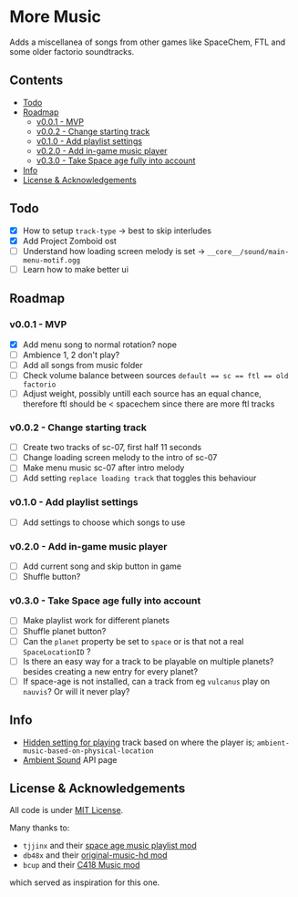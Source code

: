 # More Music
Adds a miscellanea of songs from other games like SpaceChem, FTL and some older
factorio soundtracks.

## Contents
<!-- MarkdownTOC -->

- [Todo](#todo)
- [Roadmap](#roadmap)
    - [v0.0.1 - MVP](#v001---mvp)
    - [v0.0.2 - Change starting track](#v002---change-starting-track)
    - [v0.1.0 - Add playlist settings](#v010---add-playlist-settings)
    - [v0.2.0 - Add in-game music player](#v020---add-in-game-music-player)
    - [v0.3.0 - Take Space age fully into account](#v030---take-space-age-fully-into-account)
- [Info](#info)
- [License & Acknowledgements](#license--acknowledgements)

<!-- /MarkdownTOC -->


## Todo
- [x] How to setup `track-type` -> best to skip interludes
- [x] Add Project Zomboid ost
- [ ] Understand how loading screen melody is set -> `__core__/sound/main-menu-motif.ogg`
- [ ] Learn how to make better ui

## Roadmap

### v0.0.1 - MVP
- [x] Add menu song to normal rotation? nope
- [ ] Ambience 1, 2 don't play?
- [ ] Add all songs from music folder
- [ ] Check volume balance between sources `default == sc == ftl == old factorio`
- [ ] Adjust weight, possibly untill each source has an equal chance, therefore ftl should be < spacechem since there are more ftl tracks
### v0.0.2 - Change starting track
- [ ] Create two tracks of sc-07, first half 11 seconds
- [ ] Change loading screen melody to the intro of sc-07
- [ ] Make menu music sc-07 after intro melody
- [ ] Add setting `replace loading track` that toggles this behaviour
### v0.1.0 - Add playlist settings
- [ ] Add settings to choose which songs to use
### v0.2.0 - Add in-game music player
- [ ] Add current song and skip button in game
- [ ] Shuffle button?
### v0.3.0 - Take Space age fully into account
- [ ] Make playlist work for different planets
- [ ] Shuffle planet button?
- [ ] Can the `planet` property be set to `space` or is that not a real
`SpaceLocationID` ?
- [ ] Is there an easy way for a track to be playable on multiple planets?
besides creating a new entry for every planet?
- [ ] If space-age is not installed, can a track from eg `vulcanus` play on 
`nauvis`? Or will it never play?

## Info
- [Hidden setting for playing][setting] track based
on where the player is; `ambient-music-based-on-physical-location`
- [Ambient Sound][wiki] API page

## License & Acknowledgements
All code is under [MIT License].

Many thanks to:

- `tjjinx` and their [space age music playlist mod][tjjinx]
- `db48x` and their [original-music-hd mod][db48x]
- `bcup` and their [C418 Music mod][bcup]

which served as inspiration for this one.

[setting]: https://forums.factorio.com/viewtopic.php?t=119140
[wiki]: https://lua-api.factorio.com/latest/prototypes/AmbientSound.html#planet
[MIT License]: http://www.opensource.org/licenses/MIT
[tjjinx]: https://mods.factorio.com/mod/music_playlist_extender?from=search
[db48x]: https://github.com/db48x/original-music-hd
[bcup]: https://mods.factorio.com/mod/C418Music
